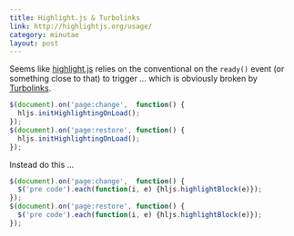 ```yaml
---
title: Highlight.js & Turbolinks
link: http://highlightjs.org/usage/
category: minutae
layout: post
---
```


Seems like [highlight.js][1] relies on the conventional on the `ready()` event
(or something close to that) to trigger ... which is obviously broken by
[Turbolinks][2].

```javascript
$(document).on('page:change',  function() {
  hljs.initHighlightingOnLoad();
});
$(document).on('page:restore', function() {
  hljs.initHighlightingOnLoad();
});
```

Instead do this ...

```javascript
$(document).on('page:change',  function() {
  $('pre code').each(function(i, e) {hljs.highlightBlock(e)});
});
$(document).on('page:restore', function() {
  $('pre code').each(function(i, e) {hljs.highlightBlock(e)});
});
```

[1]: http://highlightjs.org/usage/
[2]: https://github.com/rails/turbolinks
